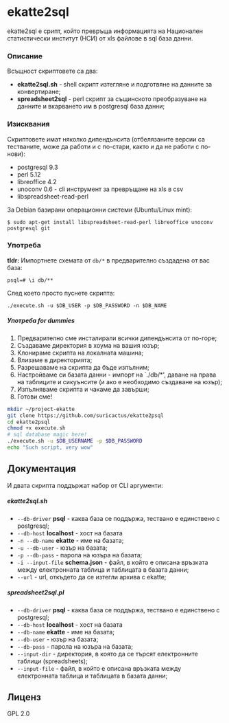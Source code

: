 # ekatte2sql

ekatte2sql е срипт, който превръща информацията на Национален статистически институт (НСИ) от xls файлове в sql база данни. 

### Описание
Всъщност скриптовете са два:
- **ekatte2sql.sh** - shell скрипт изтегляне и подготвяне на данните за конвертиране;
- **spreadsheet2sql** - perl скрипт за същинското преобразуване на данните и вкарването им в postgresql база данни;


### Изисквания
Скриптовете имат няколко дипендънсита (отбелязаните версии са тестваните, може да работи и с по-стари, както и да не работи с по-нови):
- postgresql 9.3
- perl 5.12
- libreoffice 4.2
- unoconv 0.6 - cli инструмент за превръщане на xls в csv
- libspreadsheet-read-perl

За Debian базирани операционни системи (Ubuntu/Linux mint):

    $ sudo apt-get install libspreadsheet-read-perl libreoffice unoconv postgresql git

### Употреба

**tldr:** Импортнете схемата от `db/*` в предварително създадена от вас база:

    psql=# \i db/**
    
След което просто пуснете скрипта:

    ./execute.sh -u $DB_USER -p $DB_PASSWORD -n $DB_NAME


##### Употреба for dummies

1. Предварително сме инсталирали всички дипендънсита от по-горе;
2. Създаваме директория в хоума на вашия юзър;
3. Клонираме скрипта на локалната машина;
4. Влизаме в директорията;
5. Разрешаваме на скрипта да бъде изпълним;
6. Настройваме си базата данни - импорт на `./db/*', даване на права на таблиците и сикуънсите (и ако е необходимо създаване на юзър);
7. Изпълняваме скрипта и чакаме да завърши;
8. Готови сме!


```sh
mkdir ~/project-ekatte
git clone https://github.com/suricactus/ekatte2psql
cd ekatte2psql
chmod +x execute.sh
# sql database magic here!
./execute.sh -u $DB_USERNAME -p $DB_PASSWORD 
echo "Such script, very wow"
```

## Документация
И двата скрипта поддържат набор от CLI аргументи:
##### ekatte2sql.sh
- `--db-driver` **psql** - каква база се поддържа, тествано е единствено с postgresql;
- `--db-host` **localhost** - хост на базата
- `-n --db-name` **ekatte** - име на базата;
- `-u --db-user` - юзър на базата;
- `-p --db-pass` - парола на юзъра на базата;
- `-i --input-file` **schema.json** - файл, в който е описана връзката между електронната таблица и таблицата в базата данни;
- `--url` - url, откъдето да се изтегли архива с ekatte;

##### spreadsheet2sql.pl
- `--db-driver` **psql** - каква база се поддържа, тествано е единствено с postgresql;
- `--db-host` **localhost** - хост на базата
- `--db-name` **ekatte** - име на базата;
- `--db-user` - юзър на базата;
- `--db-pass` - парола на юзъра на базата;
- `--input-dir` - директория, в която да се търсят електронните таблици (spreadsheets);
- `--input-file` - файл, в който е описана връзката между електронната таблица и таблицата в базата данни;

## Лиценз
GPL 2.0
